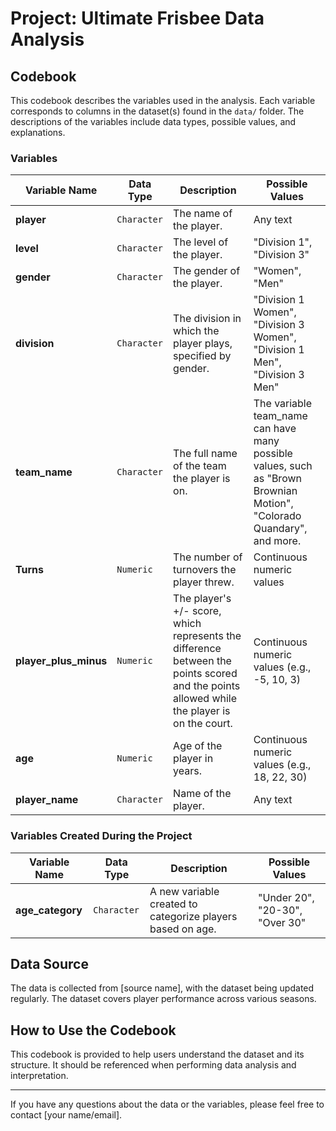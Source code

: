 # Project: Ultimate Frisbee Data Analysis

## Codebook

This codebook describes the variables used in the analysis. Each variable corresponds to columns in the dataset(s) found in the `data/` folder. The descriptions of the variables include data types, possible values, and explanations.

### Variables

| Variable Name         | Data Type   | Description                                                                 | Possible Values        |
|-----------------------|-------------|-----------------------------------------------------------------------------|------------------------|
| **player**            | `Character` | The name of the player.                                                    | Any text                 |
| **level**             | `Character` | The level of the player.                                                    | "Division 1", "Division 3"       |
| **gender**            | `Character` | The gender of the player.                                                    | "Women", "Men"      |
| **division**          | `Character` | The division in which the player plays, specified by gender.                       | "Division 1 Women", "Division 3 Women", "Division 1 Men", "Division 3 Men"            |
| **team_name**            | `Character` | The full name of the team the player is on.                                                    | The variable team_name can have many possible values, such as "Brown Brownian Motion", "Colorado Quandary", and more.      |
| **Turns**         | `Numeric`      | The number of turnovers the player threw.                                           | Continuous numeric values      |
| **player_plus_minus** | `Numeric`   | The player's +/- score, which represents the difference between the points scored and the points allowed while the player is on the court. | Continuous numeric values (e.g., -5, 10, 3) |
| **age**               | `Numeric`   | Age of the player in years.                                                  | Continuous numeric values (e.g., 18, 22, 30) |
| **player_name**       | `Character` | Name of the player.                                                          | Any text               |

### Variables Created During the Project

| Variable Name         | Data Type   | Description                                                                 | Possible Values        |
|-----------------------|-------------|-----------------------------------------------------------------------------|------------------------|
| **age_category**       | `Character` | A new variable created to categorize players based on age.                   | "Under 20", "20-30", "Over 30" |

## Data Source

The data is collected from [source name], with the dataset being updated regularly. The dataset covers player performance across various seasons.

## How to Use the Codebook

This codebook is provided to help users understand the dataset and its structure. It should be referenced when performing data analysis and interpretation.

---

If you have any questions about the data or the variables, please feel free to contact [your name/email].
